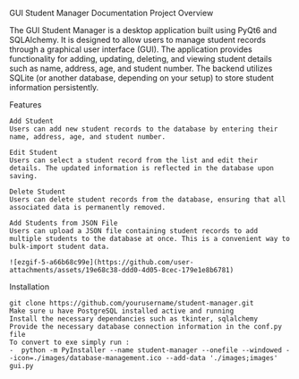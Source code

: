 GUI Student Manager Documentation
Project Overview

The GUI Student Manager is a desktop application built using PyQt6 and SQLAlchemy. It is designed to allow users to manage student records through a graphical user interface (GUI). The application provides functionality for adding, updating, deleting, and viewing student details such as name, address, age, and student number. The backend utilizes SQLite (or another database, depending on your setup) to store student information persistently.

Features

    Add Student
    Users can add new student records to the database by entering their name, address, age, and student number.

    Edit Student
    Users can select a student record from the list and edit their details. The updated information is reflected in the database upon saving.

    Delete Student
    Users can delete student records from the database, ensuring that all associated data is permanently removed.

    Add Students from JSON File
    Users can upload a JSON file containing student records to add multiple students to the database at once. This is a convenient way to bulk-import student data.

    ![ezgif-5-a66b68c99e](https://github.com/user-attachments/assets/19e68c38-ddd0-4d05-8cec-179e1e8b6781)

Installation

    git clone https://github.com/yourusername/student-manager.git
    Make sure u have PostgreSQL installed active and running
    Install the necessary dependancies such as tkinter, sqlalchemy
    Provide the necessary database connection information in the conf.py file
    To convert to exe simply run :
    -  python -m PyInstaller --name student-manager --onefile --windowed --icon=./images/database-management.ico --add-data './images;images' gui.py
      
